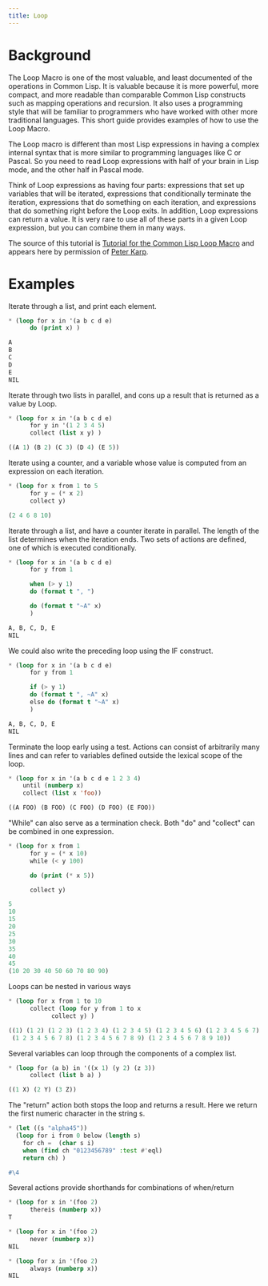 ```yaml
---
title: Loop
---
```


# Background

The Loop Macro is one of the most valuable, and least documented of the
operations in Common Lisp.  It is valuable because it is more powerful, more
compact, and more readable than comparable Common Lisp constructs such as
mapping operations and recursion.  It also uses a programming style that will be
familiar to programmers who have worked with other more traditional languages.
This short guide provides examples of how to use the Loop Macro.

The Loop macro is different than most Lisp expressions in having a complex
internal syntax that is more similar to programming languages like C or Pascal.
So you need to read Loop expressions with half of your brain in Lisp mode, and
the other half in Pascal mode.

Think of Loop expressions as having four parts: expressions that set up
variables that will be iterated, expressions that conditionally terminate the
iteration, expressions that do something on each iteration, and expressions that
do something right before the Loop exits.  In addition, Loop expressions can
return a value.  It is very rare to use all of these parts in a given Loop
expression, but you can combine them in many ways.

The source of this tutorial is [Tutorial for the Common Lisp Loop Macro][source]
and appears here by permission of [Peter Karp][karp].

[source]: http://www.ai.sri.com/~pkarp/loop.html
[karp]: mailto:pkarp@ai.sri.com

# Examples

Iterate through a list, and print each element.

~~~lisp
* (loop for x in '(a b c d e)
      do (print x) )

A
B
C
D
E
NIL
~~~

Iterate through two lists in parallel, and cons up a result that is returned as
a value by Loop.

~~~lisp
* (loop for x in '(a b c d e)
      for y in '(1 2 3 4 5)
      collect (list x y) )

((A 1) (B 2) (C 3) (D 4) (E 5))
~~~

Iterate using a counter, and a variable whose value is computed from an
expression on each iteration.

~~~lisp
* (loop for x from 1 to 5
      for y = (* x 2)
      collect y)

(2 4 6 8 10)
~~~

Iterate through a list, and have a counter iterate in parallel. The length of
the list determines when the iteration ends. Two sets of actions are defined,
one of which is executed conditionally.

~~~lisp
* (loop for x in '(a b c d e)
      for y from 1

      when (> y 1)
      do (format t ", ")

      do (format t "~A" x)
      )

A, B, C, D, E
NIL
~~~

We could also write the preceding loop using the IF construct.

~~~lisp
* (loop for x in '(a b c d e)
      for y from 1

      if (> y 1)
      do (format t ", ~A" x)
      else do (format t "~A" x)
      )

A, B, C, D, E
NIL
~~~

Terminate the loop early using a test. Actions can consist of arbitrarily many
lines and can refer to variables defined outside the lexical scope of the loop.

~~~lisp
* (loop for x in '(a b c d e 1 2 3 4)
	until (numberp x)
	collect (list x 'foo))

((A FOO) (B FOO) (C FOO) (D FOO) (E FOO))
~~~

"While" can also serve as a termination check. Both "do" and "collect" can be combined in one expression.

~~~lisp
* (loop for x from 1
      for y = (* x 10)
      while (< y 100)

      do (print (* x 5))

      collect y)

5
10
15
20
25
30
35
40
45
(10 20 30 40 50 60 70 80 90)
~~~

Loops can be nested in various ways

~~~lisp
* (loop for x from 1 to 10
      collect (loop for y from 1 to x
		    collect y) )

((1) (1 2) (1 2 3) (1 2 3 4) (1 2 3 4 5) (1 2 3 4 5 6) (1 2 3 4 5 6 7)
 (1 2 3 4 5 6 7 8) (1 2 3 4 5 6 7 8 9) (1 2 3 4 5 6 7 8 9 10))
~~~

Several variables can loop through the components of a complex list.

~~~lisp
* (loop for (a b) in '((x 1) (y 2) (z 3))
      collect (list b a) )

((1 X) (2 Y) (3 Z))
~~~

The "return" action both stops the loop and returns a result. Here we return the
first numeric character in the string s.

~~~lisp
* (let ((s "alpha45"))
  (loop for i from 0 below (length s)
	for ch =  (char s i)
	when (find ch "0123456789" :test #'eql)
	return ch) )

#\4
~~~

Several actions provide shorthands for combinations of when/return

~~~lisp
* (loop for x in '(foo 2)
      thereis (numberp x))
T
~~~

~~~lisp
* (loop for x in '(foo 2)
      never (numberp x))
NIL
~~~

~~~lisp
* (loop for x in '(foo 2)
      always (numberp x))
NIL
~~~
